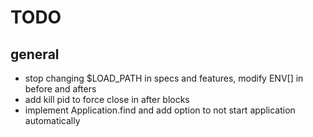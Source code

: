 TODO
====


general
-------

* stop changing $LOAD_PATH in specs and features, modify ENV[] in before and afters
* add kill pid to force close in after blocks
* implement Application.find and add option to not start application automatically
